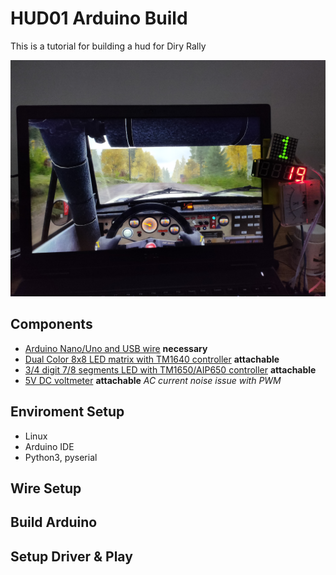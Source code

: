 # HUD01 Arduino Build

This is a tutorial for building a hud for Diry Rally

![snapshot](https://github.com/NaiveWang/DirtRallyTelemetry/blob/master/examples/hud01/IMG20191016220319.jpg)

## Components

* [Arduino Nano/Uno and USB wire]() **necessary**
* [Dual Color 8x8 LED matrix with TM1640 controller]() **attachable**
* [3/4 digit 7/8 segments LED with TM1650/AIP650 controller]() **attachable**
* [5V DC voltmeter]() **attachable** *AC current noise issue with PWM*

## Enviroment Setup

* Linux
* Arduino IDE
* Python3, pyserial

## Wire Setup

## Build Arduino
## Setup Driver & Play
